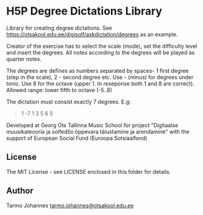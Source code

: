 H5P Degree Dictations Library
==========

Library for creating degree dictations. See https://otsakool.edu.ee/digisolf/askdictation/degrees
 as an example.

Creator of the exercise has to select the scale (mode), set the difficulty level and insert the degrees. All notes according to the degrees will be played as quarter notes. 

The degrees are defines as numbers separated by spaces- 1  first degree (step in the scale), 2 - second degree etc. Use - (minus) for degrees under tonic. Use 8 for the octave (upper 1. In reseponse both 1 and 8 are correct). Allowed range: lower fifth to octave (-5..8)


The dictation must consist exactly 7 degrees. E.g:  
  
>   1 -7 1 3 5 6 5
  

Developed  at Georg Ots Tallinna Music School for project "Digitaalse muusikateooria ja solfedžo õppevara täiustamine ja arendamine"   with the support of European Social Fund (Euroopa Sotsiaalfond)


## License

The MIT License -  see LICENSE enclosed in this folder for details.


## Author

Tarmo Johannes tarmo.johannes@otsakool.edu.ee






